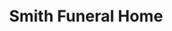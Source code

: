 ---
title: "Smith Funeral Home"
url: /new-wilmington/smith-funeral-home/
shop: funeral directors
---